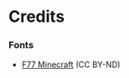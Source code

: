 # Credits
### Fonts
- [F77 Minecraft](https://www.fontspace.com/brynda1231-industries/f77-minecraft) (CC BY-ND)

